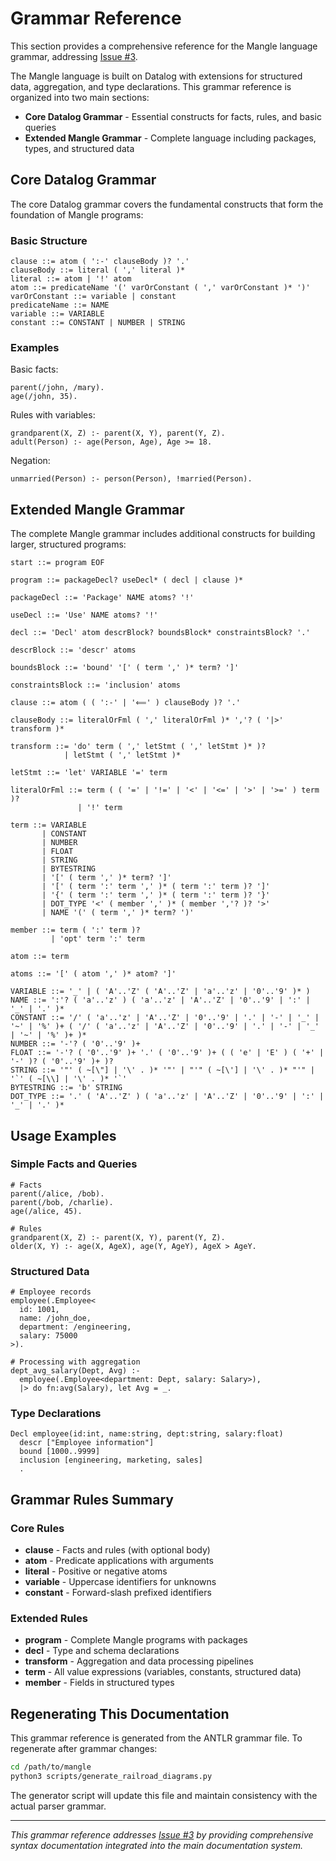 # Grammar Reference

This section provides a comprehensive reference for the Mangle language grammar, addressing [Issue #3](https://github.com/google/mangle/issues/3).

The Mangle language is built on Datalog with extensions for structured data, aggregation, and type declarations. This grammar reference is organized into two main sections:

- **Core Datalog Grammar** - Essential constructs for facts, rules, and basic queries
- **Extended Mangle Grammar** - Complete language including packages, types, and structured data

## Core Datalog Grammar

The core Datalog grammar covers the fundamental constructs that form the foundation of Mangle programs:

### Basic Structure

```ebnf
clause ::= atom ( ':-' clauseBody )? '.'
clauseBody ::= literal ( ',' literal )*
literal ::= atom | '!' atom  
atom ::= predicateName '(' varOrConstant ( ',' varOrConstant )* ')'
varOrConstant ::= variable | constant
predicateName ::= NAME
variable ::= VARIABLE
constant ::= CONSTANT | NUMBER | STRING
```

### Examples

Basic facts:
```mangle
parent(/john, /mary).
age(/john, 35).
```

Rules with variables:
```mangle
grandparent(X, Z) :- parent(X, Y), parent(Y, Z).
adult(Person) :- age(Person, Age), Age >= 18.
```

Negation:
```mangle
unmarried(Person) :- person(Person), !married(Person).
```

## Extended Mangle Grammar

The complete Mangle grammar includes additional constructs for building larger, structured programs:

```ebnf
start ::= program EOF

program ::= packageDecl? useDecl* ( decl | clause )*

packageDecl ::= 'Package' NAME atoms? '!'

useDecl ::= 'Use' NAME atoms? '!'

decl ::= 'Decl' atom descrBlock? boundsBlock* constraintsBlock? '.'

descrBlock ::= 'descr' atoms

boundsBlock ::= 'bound' '[' ( term ',' )* term? ']'

constraintsBlock ::= 'inclusion' atoms

clause ::= atom ( ( ':-' | '⟸' ) clauseBody )? '.'

clauseBody ::= literalOrFml ( ',' literalOrFml )* ','? ( '|>' transform )*

transform ::= 'do' term ( ',' letStmt ( ',' letStmt )* )?
            | letStmt ( ',' letStmt )*

letStmt ::= 'let' VARIABLE '=' term

literalOrFml ::= term ( ( '=' | '!=' | '<' | '<=' | '>' | '>=' ) term )?
               | '!' term

term ::= VARIABLE
       | CONSTANT  
       | NUMBER
       | FLOAT
       | STRING
       | BYTESTRING
       | '[' ( term ',' )* term? ']'
       | '[' ( term ':' term ',' )* ( term ':' term )? ']'
       | '{' ( term ':' term ',' )* ( term ':' term )? '}'
       | DOT_TYPE '<' ( member ',' )* ( member ','? )? '>'
       | NAME '(' ( term ',' )* term? ')'

member ::= term ( ':' term )?
         | 'opt' term ':' term

atom ::= term

atoms ::= '[' ( atom ',' )* atom? ']'

VARIABLE ::= '_' | ( 'A'..'Z' ( 'A'..'Z' | 'a'..'z' | '0'..'9' )* )
NAME ::= ':'? ( 'a'..'z' ) ( 'a'..'z' | 'A'..'Z' | '0'..'9' | ':' | '_' | '.' )*
CONSTANT ::= '/' ( 'a'..'z' | 'A'..'Z' | '0'..'9' | '.' | '-' | '_' | '~' | '%' )+ ( '/' ( 'a'..'z' | 'A'..'Z' | '0'..'9' | '.' | '-' | '_' | '~' | '%' )+ )*
NUMBER ::= '-'? ( '0'..'9' )+
FLOAT ::= '-'? ( '0'..'9' )+ '.' ( '0'..'9' )+ ( ( 'e' | 'E' ) ( '+' | '-' )? ( '0'..'9' )+ )?
STRING ::= '"' ( ~[\"] | '\' . )* '"' | "'" ( ~[\'] | '\' . )* "'" | '`' ( ~[\\] | '\' . )* '`'
BYTESTRING ::= 'b' STRING
DOT_TYPE ::= '.' ( 'A'..'Z' ) ( 'a'..'z' | 'A'..'Z' | '0'..'9' | ':' | '_' | '.' )*
```

## Usage Examples

### Simple Facts and Queries
```mangle
# Facts
parent(/alice, /bob).
parent(/bob, /charlie).
age(/alice, 45).

# Rules
grandparent(X, Z) :- parent(X, Y), parent(Y, Z).
older(X, Y) :- age(X, AgeX), age(Y, AgeY), AgeX > AgeY.
```

### Structured Data
```mangle
# Employee records
employee(.Employee<
  id: 1001,
  name: /john_doe,
  department: /engineering,
  salary: 75000
>).

# Processing with aggregation
dept_avg_salary(Dept, Avg) :-
  employee(.Employee<department: Dept, salary: Salary>),
  |> do fn:avg(Salary), let Avg = _.
```

### Type Declarations
```mangle
Decl employee(id:int, name:string, dept:string, salary:float)
  descr ["Employee information"]
  bound [1000..9999]
  inclusion [engineering, marketing, sales]
  .
```

## Grammar Rules Summary

### Core Rules
- **clause** - Facts and rules (with optional body)
- **atom** - Predicate applications with arguments
- **literal** - Positive or negative atoms
- **variable** - Uppercase identifiers for unknowns
- **constant** - Forward-slash prefixed identifiers

### Extended Rules  
- **program** - Complete Mangle programs with packages
- **decl** - Type and schema declarations
- **transform** - Aggregation and data processing pipelines
- **term** - All value expressions (variables, constants, structured data)
- **member** - Fields in structured types

## Regenerating This Documentation

This grammar reference is generated from the ANTLR grammar file. To regenerate after grammar changes:

```bash
cd /path/to/mangle
python3 scripts/generate_railroad_diagrams.py
```

The generator script will update this file and maintain consistency with the actual parser grammar.

---

*This grammar reference addresses [Issue #3](https://github.com/google/mangle/issues/3) by providing comprehensive syntax documentation integrated into the main documentation system.*
